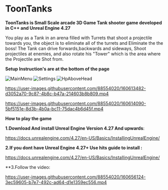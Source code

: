 # ToonTanks
**ToonTanks is Small Scale arcade 3D Game Tank shooter game developed in C++ and Unreal Engine 4.27**

You play as a Tank in an arena filled with Turrets that shoot a projectile towards you, the object is to eliminate all of the turrets and Eliminate the the boss!
The Tank can drive forwards,backwards and sideways, Shoot projectiles at enemies, and also rotate his "Tower" which is the area where the  Projectile 
are Shot from.

**Setup Instruction's are at the bottom of the page**

![MainMenu](https://user-images.githubusercontent.com/88554020/160614352-6195ccb2-6b16-4a39-837d-f79a3c0c230f.jpg)
![Settings](https://user-images.githubusercontent.com/88554020/160635905-66545e0a-e016-4cef-b16c-5e6508ca8bd6.jpg)
![HpAboveHead](https://user-images.githubusercontent.com/88554020/160615060-9880269a-c2ea-4f5d-8f22-ade2ca53a973.png)

https://user-images.githubusercontent.com/88554020/160613482-d3052a70-9c87-4b8c-b47a-214603b8b809.mp4

https://user-images.githubusercontent.com/88554020/160614090-5bf5151e-8d3b-4b0a-bc11-75dac4b6d45f.mp4

**How to play the game**

**1.Download And install Unreal Engine Version 4.27 And upwards**:

https://docs.unrealengine.com/4.27/en-US/Basics/InstallingUnrealEngine/

**2.If you dont have Unreal Engine 4.27+ Use hits guide to install :**

https://docs.unrealengine.com/4.27/en-US/Basics/InstallingUnrealEngine/

**3.Follow the video:

https://user-images.githubusercontent.com/88554020/160656124-3ec59605-b7e7-492c-ad64-d1e1359ec556.mp4





